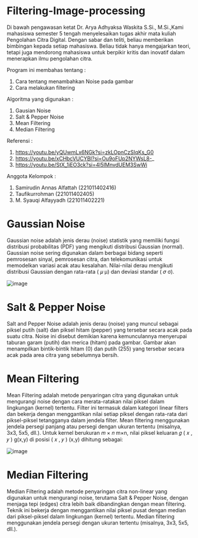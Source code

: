 # Filtering-Image-processing

Di bawah pengawasan ketat Dr. Arya Adhyaksa Waskita S.Si., M.Si.,Kami mahasiswa semester 5 tengah menyelesaikan tugas akhir mata kuliah Pengolahan Citra Digital. Dengan sabar dan teliti, beliau memberikan bimbingan kepada setiap mahasiswa. Beliau tidak hanya mengajarkan teori, tetapi juga mendorong mahasiswa untuk berpikir kritis dan inovatif dalam menerapkan ilmu pengolahan citra.

Program ini membahas tentang : 
1. Cara tentang menambahkan Noise pada gambar
2. Cara melakukan filtering

Algoritma yang digunakan :
1. Gausian Noise
2. Salt & Pepper Noise
3. Mean Filtering
4. Median Filtering

Referensi :
1. https://youtu.be/yQUwmLx6NGk?si=zkLOpnCzSIqKs_G0
2. https://youtu.be/xCHbcVUCYBI?si=Ou9oFUp2NYWsL8-_
3. https://youtu.be/StX_1iEO3ck?si=4l5IMnvdUEM3SwWi

Anggota Kelompok : 
1. Samirudin Annas Alfattah (221011402416)
2. Taufikurrohman (221011402405)
3. M. Syauqi Alfayyadh (221011402221)


# Gaussian Noise

Gaussian noise adalah jenis derau (noise) statistik yang memiliki fungsi distribusi probabilitas (PDF) yang mengikuti distribusi Gaussian (normal). Gaussian noise sering digunakan dalam berbagai bidang seperti pemrosesan sinyal, pemrosesan citra, dan telekomunikasi untuk memodelkan variasi acak atau kesalahan.
Nilai-nilai derau mengikuti distribusi Gaussian dengan rata-rata ( 𝜇 μ) dan deviasi standar ( 𝜎 σ).

![image](https://github.com/user-attachments/assets/199c165c-8c9d-4702-b588-940d9ab8c3ca)


# Salt & Pepper Noise
Salt and Pepper Noise adalah jenis derau (noise) yang muncul sebagai piksel putih (salt) dan piksel hitam (pepper) yang tersebar secara acak pada suatu citra. Noise ini disebut demikian karena kemunculannya menyerupai taburan garam (putih) dan merica (hitam) pada gambar. Gambar akan menampilkan bintik-bintik hitam (0) dan putih (255) yang tersebar secara acak pada area citra yang sebelumnya bersih.


# Mean Filtering
Mean Filtering adalah metode penyaringan citra yang digunakan untuk mengurangi noise dengan cara merata-ratakan nilai piksel dalam lingkungan (kernel) tertentu. Filter ini termasuk dalam kategori linear filters dan bekerja dengan menggantikan nilai setiap piksel dengan rata-rata dari piksel-piksel tetangganya dalam jendela filter. Mean filtering menggunakan jendela persegi panjang atau persegi dengan ukuran tertentu (misalnya, 3x3, 5x5, dll.).
Untuk kernel berukuran 𝑚 × 𝑛 m×n, nilai piksel keluaran 𝑔 ( 𝑥 , 𝑦 ) g(x,y) di posisi ( 𝑥 , 𝑦 ) (x,y) dihitung sebagai:

![image](https://github.com/user-attachments/assets/5ec9ff79-35f8-4995-8d11-b57b5d13ea74)


# Median Filtering
Median Filtering adalah metode penyaringan citra non-linear yang digunakan untuk mengurangi noise, terutama Salt & Pepper Noise, dengan menjaga tepi (edges) citra lebih baik dibandingkan dengan mean filtering. Teknik ini bekerja dengan menggantikan nilai piksel pusat dengan median dari piksel-piksel dalam lingkungan (kernel) tertentu. Median filtering menggunakan jendela persegi dengan ukuran tertentu (misalnya, 3x3, 5x5, dll.).
